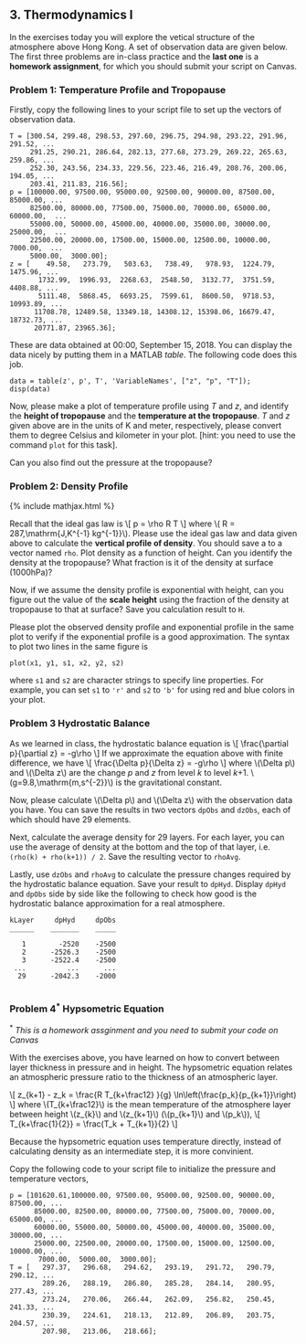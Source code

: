 ## 3. Thermodynamics I

In the exercises today you will explore the vetical structure of the atmosphere above Hong Kong. A set of observation data are given below. The first three problems are in-class practice and the **last one** is a **homework assignment**, for which you should submit your script on Canvas.

### Problem 1: Temperature Profile and Tropopause

Firstly, copy the following lines to your script file to set up the vectors of observation data.
```
T = [300.54, 299.48, 298.53, 297.60, 296.75, 294.98, 293.22, 291.96, 291.52, ...
     291.25, 290.21, 286.64, 282.13, 277.68, 273.29, 269.22, 265.63, 259.86, ... 
     252.30, 243.56, 234.33, 229.56, 223.46, 216.49, 208.76, 200.06, 194.05, ... 
     203.41, 211.83, 216.56];
p = [100000.00, 97500.00, 95000.00, 92500.00, 90000.00, 87500.00, 85000.00, ...
     82500.00, 80000.00, 77500.00, 75000.00, 70000.00, 65000.00, 60000.00,  ...
     55000.00, 50000.00, 45000.00, 40000.00, 35000.00, 30000.00, 25000.00,  ... 
     22500.00, 20000.00, 17500.00, 15000.00, 12500.00, 10000.00,  7000.00,  ...
     5000.00,  3000.00];
z = [    49.58,   273.79,   503.63,   738.49,   978.93,  1224.79,  1475.96, ...
       1732.99,  1996.93,  2268.63,  2548.50,  3132.77,  3751.59,  4408.88, ...
       5111.48,  5868.45,  6693.25,  7599.61,  8600.50,  9718.53, 10993.89, ... 
      11708.78, 12489.58, 13349.18, 14308.12, 15398.06, 16679.47, 18732.73, ...
      20771.87, 23965.36];
```
These are data obtained at 00:00, September 15, 2018. You can display the data nicely by putting them in a MATLAB _table_. The following code does this job.
```
data = table(z', p', T', 'VariableNames', ["z", "p", "T"]);
disp(data)
```

Now, please make a plot of temperature profile using _T_ and _z_, and identify the **height of tropopause** and the **temperature at the tropopause**. _T_ and _z_ given above are in the units of K and meter, respectively, please convert them to degree Celsius and kilometer in your plot. \[hint: you need to use the command `plot` for this task\].

Can you also find out the pressure at the tropopause?

### Problem 2: Density Profile
{% include mathjax.html %}

Recall that the ideal gas law is
\\[
p = \rho R T
\\]
where \\( R = 287\,\mathrm{J\,K^{-1} kg^{-1}}\\). Please use the ideal gas law and data given above to calculate the **vertical profile of density**. You should save a to a vector named `rho`. Plot density as a function of height. Can you identify the density at the tropopause? What fraction is it of the density at surface (1000hPa)?

Now, if we assume the density profile is exponential with height, can you figure out the value of the **scale height** using the fraction of the density at tropopause to that at surface? Save you calculation result to `H`.

Please plot the observed density profile and exponential profile in the same plot to verify if the exponential profile is a good approximation. The syntax to plot two lines in the same figure is
```
plot(x1, y1, s1, x2, y2, s2)
```
where `s1` and `s2` are character strings to specify line properties. For example, you can set `s1` to `'r'` and `s2` to `'b'` for using red and blue colors in your plot.

### Problem 3 Hydrostatic Balance

As we learned in class, the hydrostatic balance equation is 
\\[
\frac{\partial p}{\partial z} = -g\rho
\\]
If we approximate the equation above with finite difference, we have
\\[
\frac{\Delta p}{\Delta z} = -g\rho
\\]
where \\(\Delta p\\) and \\(\Delta z\\) are the change _p_ and _z_ from level _k_ to level _k_+1. \\(g=9.8\,\mathrm{m\,s^{-2}}\\) is the gravitational constant.

Now, please calculate \\(\Delta p\\) and \\(\Delta z\\) with the observation data you have. You can save the results in two vectors `dpObs` and `dzObs`, each of which should have 29 elements. 

Next, calculate the average density for 29 layers. For each layer, you can use the average of density at the bottom and the top of that layer, i.e. `(rho(k) + rho(k+1)) / 2`. Save the resulting vector to `rhoAvg`.

Lastly, use `dzObs` and `rhoAvg` to calculate the pressure changes required by the hydrostatic balance equation. Save your result to `dpHyd`. Display `dpHyd` and `dpObs` side by side like the following to check how good is the hydrostatic balance approximation for a real atmosphere.
```
kLayer     dpHyd     dpObs
______    _______    _____

   1        -2520    -2500
   2      -2526.3    -2500
   3      -2522.4    -2500
 ...          ...      ...
  29      -2042.3    -2000
  
```

### Problem 4<sup>*</sup> Hypsometric Equation 
  <sup>*</sup> _This is a homework assginment and you need to submit your code on Canvas_

With the exercises above, you have learned on how to convert between layer thickness in pressure and in height. The hypsometric equation relates an atmospheric pressure ratio to the thickness of an atmospheric layer. 

\\[
z_{k+1} - z_k = \frac{R T_{k+\frac12} }{g} \ln\left(\frac{p_k}{p_{k+1}}\right)
\\]
where \\(T_{k+\frac12}\\) is the mean temperature of the atmosphere layer between height \\(z_{k}\\) and \\(z_{k+1}\\) (\\(p_{k+1}\\) and \\(p_k\\)), 
\\[
T_{k+\frac{1}{2}} = \frac(T_k + T_{k+1}}{2}
\\]

Because the hypsometric equation uses temperature directly, instead of calculating density as an intermediate step, it is more convinient.

Copy the following code to your script file to initialize the pressure and temperature vectors,
```
p = [101620.61,100000.00, 97500.00, 95000.00, 92500.00, 90000.00, 87500.00, ...
      85000.00, 82500.00, 80000.00, 77500.00, 75000.00, 70000.00, 65000.00, ...
      60000.00, 55000.00, 50000.00, 45000.00, 40000.00, 35000.00, 30000.00, ...
      25000.00, 22500.00, 20000.00, 17500.00, 15000.00, 12500.00, 10000.00, ...
       7000.00,  5000.00,  3000.00];
T = [   297.37,   296.68,   294.62,   293.19,   291.72,   290.79,   290.12, ...
        289.26,   288.19,   286.80,   285.28,   284.14,   280.95,   277.43, ...
        273.24,   270.06,   266.44,   262.09,   256.82,   250.45,   241.33, ...
        230.39,   224.61,   218.13,   212.89,   206.89,   203.75,   204.57, ...
        207.98,   213.06,   218.66];
```

